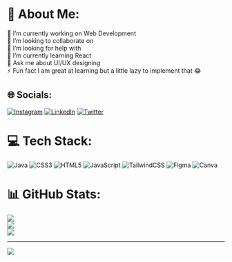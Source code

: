 # 💫 About Me:
🔭 I’m currently working on Web Development<br>👯 I’m looking to collaborate on<br>🤝 I’m looking for help with<br>🌱 I’m currently learning React<br>💬 Ask me about UI/UX designing<br>⚡ Fun fact I am great at learning but a little lazy to implement that 😂


## 🌐 Socials:
[![Instagram](https://img.shields.io/badge/Instagram-%23E4405F.svg?logo=Instagram&logoColor=white)](https://instagram.com/https://www.instagram.com/vermakashish001/) [![LinkedIn](https://img.shields.io/badge/LinkedIn-%230077B5.svg?logo=linkedin&logoColor=white)](https://linkedin.com/in/https://www.linkedin.com/in/vermakashish001/) [![Twitter](https://img.shields.io/badge/Twitter-%231DA1F2.svg?logo=Twitter&logoColor=white)](https://twitter.com/https://twitter.com/kashishver001) 

# 💻 Tech Stack:
![Java](https://img.shields.io/badge/java-%23ED8B00.svg?style=for-the-badge&logo=openjdk&logoColor=white) ![CSS3](https://img.shields.io/badge/css3-%231572B6.svg?style=for-the-badge&logo=css3&logoColor=white) ![HTML5](https://img.shields.io/badge/html5-%23E34F26.svg?style=for-the-badge&logo=html5&logoColor=white) ![JavaScript](https://img.shields.io/badge/javascript-%23323330.svg?style=for-the-badge&logo=javascript&logoColor=%23F7DF1E) ![TailwindCSS](https://img.shields.io/badge/tailwindcss-%2338B2AC.svg?style=for-the-badge&logo=tailwind-css&logoColor=white) ![Figma](https://img.shields.io/badge/figma-%23F24E1E.svg?style=for-the-badge&logo=figma&logoColor=white) ![Canva](https://img.shields.io/badge/Canva-%2300C4CC.svg?style=for-the-badge&logo=Canva&logoColor=white)
# 📊 GitHub Stats:
![](https://github-readme-stats.vercel.app/api?username=Vermakashish001&theme=merko&hide_border=false&include_all_commits=false&count_private=false)<br/>
![](https://github-readme-streak-stats.herokuapp.com/?user=Vermakashish001&theme=merko&hide_border=false)<br/>
![](https://github-readme-stats.vercel.app/api/top-langs/?username=Vermakashish001&theme=merko&hide_border=false&include_all_commits=false&count_private=false&layout=compact)

---
[![](https://visitcount.itsvg.in/api?id=Vermakashish001&icon=0&color=0)](https://visitcount.itsvg.in)

<!-- Proudly created with GPRM ( https://gprm.itsvg.in ) -->
